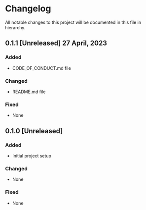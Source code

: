 # Changelog

All notable changes to this project will be documented in this file in hierarchy.


## 0.1.1 [Unreleased] 27 April, 2023

### Added
- CODE_OF_CONDUCT.md file 

### Changed
- README.md file

### Fixed
- None




## 0.1.0 [Unreleased]

### Added
- Initial project setup

### Changed
- None

### Fixed
- None
